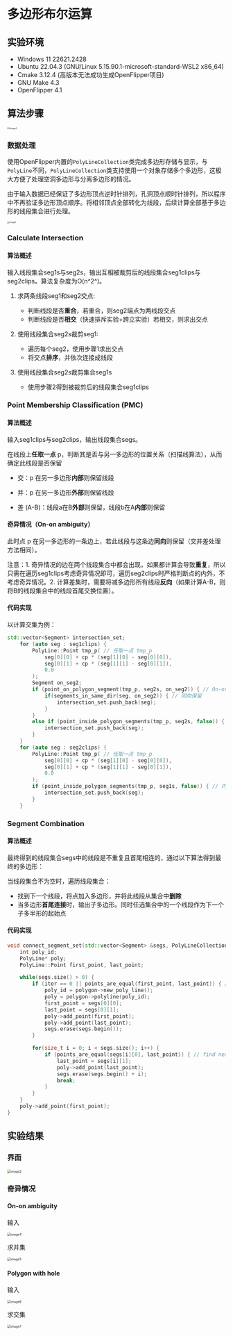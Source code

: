 # 多边形布尔运算



## 实验环境

- Windows 11 22621.2428
- Ubuntu 22.04.3 (GNU/Linux 5.15.90.1-microsoft-standard-WSL2 x86_64)
- Cmake 3.12.4 (高版本无法成功生成OpenFlipper项目)
- GNU Make 4.3
- OpenFlipper 4.1



## 算法步骤

<img src="imgs/img3.png" alt="image3" style="zoom:35%;" />

### 数据处理

使用OpenFlipper内置的`PolyLineCollection`类完成多边形存储与显示，与`PolyLine`不同，`PolyLineCollection`类支持使用一个对象存储多个多边形，这极大方便了处理空洞多边形与分离多边形的情况。

由于输入数据已经保证了多边形顶点逆时针排列，孔洞顶点顺时针排列，所以程序中不再验证多边形顶点顺序。将相邻顶点全部转化为线段，后续计算全部基于多边形的线段集合进行处理。

<img src="imgs/img1.png" alt="image1" style="zoom:33%;" />



### Calculate Intersection

#### 算法概述

输入线段集合seg1s与seg2s，输出互相被裁剪后的线段集合seg1clips与seg2clips。算法复杂度为O(n^2^)。

1. 求两条线段seg1和seg2交点:
   - 判断线段是否**重合**，若重合，则seg2端点为两线段交点
   - 判断线段是否**相交**（快速排斥实验+跨立实验）若相交，则求出交点

2. 使用线段集合seg2s裁剪seg1:
   - 遍历每个seg2，使用步骤1求出交点
   - 将交点**排序**，并依次连接成线段

3. 使用线段集合seg2s裁剪集合seg1s
   - 使用步骤2得到被裁剪后的线段集合seg1clips



### Point Membership Classification (PMC)

#### 算法概述

输入seg1clips与seg2clips，输出线段集合segs。

在线段上**任取一点** p，判断其是否与另一多边形的位置关系（扫描线算法），从而确定此线段是否保留

- 交：p 在另一多边形**内部**则保留线段

- 并：p 在另一多边形**外部**则保留线段

- 差 (A-B)：线段a在B**外部**则保留，线段b在A**内部**则保留

#### 奇异情况（On-on ambiguity）

此时点 p 在另一多边形的一条边上，若此线段与这条边**同向**则保留（交并差处理方法相同）。

注意：1. 奇异情况的边在两个线段集合中都会出现，如果都计算会导致**重复**，所以只需在遍历seg1clips考虑奇异情况即可，遍历seg2clips时严格判断点的内外，不考虑奇异情况。2. 计算差集时，需要将减多边形所有线段**反向**（如果计算A-B，则将B的线段集合中的线段首尾交换位置）。

#### 代码实现

以计算交集为例：

```c++
std::vector<Segment> intersection_set;
    for (auto seg : seg1clips) {
        PolyLine::Point tmp_p( // 任取一点 tmp_p
            seg[0][0] + cp * (seg[1][0] - seg[0][0]),
            seg[0][1] + cp * (seg[1][1] - seg[0][1]),
            0.0
        );
        Segment on_seg2;
        if (point_on_polygon_segment(tmp_p, seg2s, on_seg2)) { // On-on ambiguity
            if(segments_in_same_dir(seg, on_seg2)) { // 同向保留
                intersection_set.push_back(seg); 
            }
        }
        else if (point_inside_polygon_segments(tmp_p, seg2s, false)) { // 内部保留
            intersection_set.push_back(seg); 
        }
    }
    for (auto seg : seg2clips) {
        PolyLine::Point tmp_p( // 任取一点 tmp_p
            seg[0][0] + cp * (seg[1][0] - seg[0][0]),
            seg[0][1] + cp * (seg[1][1] - seg[0][1]),
            0.0
        );
        if (point_inside_polygon_segments(tmp_p, seg1s, false)) { // 内部保留
            intersection_set.push_back(seg); 
        }
    }
```



### Segment Combination

#### 算法概述

最终得到的线段集合segs中的线段是不重复且首尾相连的，通过以下算法得到最终的多边形：

当线段集合不为空时，遍历线段集合：

- 找到下一个线段，将点加入多边形，并将此线段从集合中**删除**
- 当多边形**首尾连接**时，输出子多边形。同时任选集合中的一个线段作为下一个子多半形的起始点

#### 代码实现

```c++
void connect_segment_set(std::vector<Segment> &segs, PolyLineCollection* polygon) {
    int poly_id;
    PolyLine* poly;
    PolyLine::Point first_point, last_point;

    while(segs.size() > 0) {
        if (iter == 0 || points_are_equal(first_point, last_point)) { // emmit a closed sub polygon
            poly_id = polygon->new_poly_line();
            poly = polygon->polyline(poly_id);
            first_point = segs[0][0];
            last_point = segs[0][1];
            poly->add_point(first_point);
            poly->add_point(last_point);
            segs.erase(segs.begin());
        }

        for(size_t i = 0; i < segs.size(); i++) {
            if (points_are_equal(segs[i][0], last_point)) { // find next segment
                last_point = segs[i][1];
                poly->add_point(last_point);
                segs.erase(segs.begin() + i);
                break;
            }
        }
    }
    poly->add_point(first_point);
}
```



## 实验结果

### 界面

<img src="imgs\img2.png" alt="image2" style="zoom:50%;" />

### 奇异情况

#### On-on ambiguity

输入

<img src="imgs\img4.png" alt="image4" style="zoom:50%;" />

求并集

<img src="imgs\img5.png" alt="image5" style="zoom:50%;" />

#### Polygon with hole

输入

<img src="imgs\img6.png" alt="image6" style="zoom:50%;" />

求交集

<img src="imgs\img7.png" alt="image7" style="zoom:50%;" />